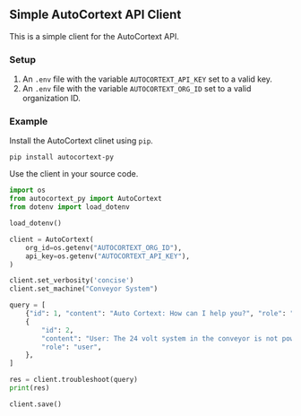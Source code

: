 ## Simple AutoCortext API Client

This is a simple client for the AutoCortext API.

### Setup

1. An `.env` file with the variable `AUTOCORTEXT_API_KEY` set to a valid key.
1. An `.env` file with the variable `AUTOCORTEXT_ORG_ID` set to a valid organization ID.

### Example

Install the AutoCortext clinet using `pip`.

```shell
pip install autocortext-py
```

Use the client in your source code.

```python
import os
from autocortext_py import AutoCortext
from dotenv import load_dotenv

load_dotenv()

client = AutoCortext(
    org_id=os.getenv("AUTOCORTEXT_ORG_ID"),
    api_key=os.getenv("AUTOCORTEXT_API_KEY"),
)

client.set_verbosity('concise')
client.set_machine("Conveyor System")

query = [
    {"id": 1, "content": "Auto Cortext: How can I help you?", "role": "assistant"},
    {
        "id": 2,
        "content": "User: The 24 volt system in the conveyor is not powering on.",
        "role": "user",
    },
]

res = client.troubleshoot(query)
print(res)

client.save()
```
